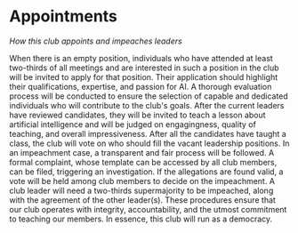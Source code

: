 # Appointments

_How this club appoints and impeaches leaders_

When there is an empty position, individuals who have attended at least two-thirds of all meetings and are interested in such a position in the club will be invited to apply for that position. Their application should highlight their qualifications, expertise, and passion for AI. A thorough evaluation process will be conducted to ensure the selection of capable and dedicated individuals who will contribute to the club's goals. After the current leaders have reviewed candidates, they will be invited to teach a lesson about artificial intelligence and will be judged on engagingness, quality of teaching, and overall impressiveness. After all the candidates have taught a class, the club will vote on who should fill the vacant leadership positions. In an impeachment case, a transparent and fair process will be followed. A formal complaint, whose template can be accessed by all club members, can be filed, triggering an investigation. If the allegations are found valid, a vote will be held among club members to decide on the impeachment. A club leader will need a two-thirds supermajority to be impeached, along with the agreement of the other leader(s). These procedures ensure that our club operates with integrity, accountability, and the utmost commitment to teaching our members. In essence, this club will run as a democracy.
